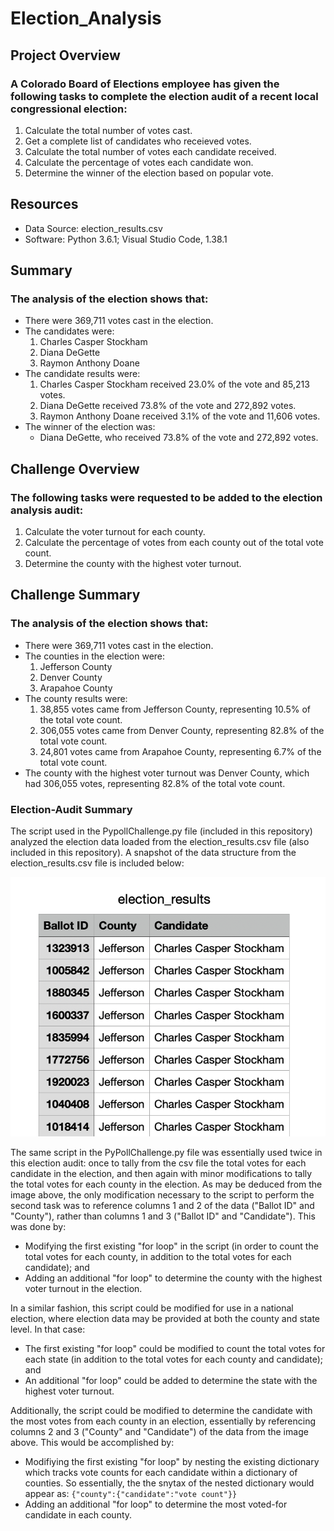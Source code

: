 # Election_Analysis

## Project Overview

### A Colorado Board of Elections employee has given the following tasks to complete the election audit of a recent local congressional election:

1. Calculate the total number of votes cast. 
2. Get a complete list of candidates who receieved votes. 
3. Calculate the total number of votes each candidate received. 
4. Calculate the percentage of votes each candidate won. 
5. Determine the winner of the election based on popular vote. 

## Resources
- Data Source: election_results.csv
- Software: Python 3.6.1; Visual Studio Code, 1.38.1 

## Summary 
### The analysis of the election shows that: 
- There were 369,711 votes cast in the election. 
- The candidates were: 
  1. Charles Casper Stockham
  2. Diana DeGette
  3. Raymon Anthony Doane
- The candidate results were: 
  1. Charles Casper Stockham received 23.0% of the vote and 85,213 votes. 
  2. Diana DeGette received 73.8% of the vote and 272,892 votes.
  3. Raymon Anthony Doane received 3.1% of the vote and 11,606 votes.
- The winner of the election was: 
  - Diana DeGette, who received 73.8% of the vote and 272,892 votes. 
  
## Challenge Overview
### The following tasks were requested to be added to the election analysis audit: 

1. Calculate the voter turnout for each county.
2. Calculate the percentage of votes from each county out of the total vote count. 
3. Determine the county with the highest voter turnout. 

## Challenge Summary
### The analysis of the election shows that: 
- There were 369,711 votes cast in the election. 
- The counties in the election were: 
  1. Jefferson County
  2. Denver County
  3. Arapahoe County 
- The county results were: 
  1. 38,855 votes came from Jefferson County, representing 10.5% of the total vote count. 
  2. 306,055 votes came from Denver County, representing 82.8% of the total vote count. 
  3. 24,801 votes came from Arapahoe County, representing 6.7% of the total vote count. 
- The county with the highest voter turnout was Denver County, which had 306,055 votes, representing 82.8% of the total vote count. 

### Election-Audit Summary
The script used in the PypollChallenge.py file (included in this repository) analyzed the election data loaded from the election_results.csv file (also included in this repository). A snapshot of the data structure from the election_results.csv file is included below:

 ![Screen_shot_election_results](Resources/Screen_shot_election_results.png)
 
The same script in the PyPollChallenge.py file was essentially used twice in this election audit: once to tally from the csv file the total votes for each candidate in the election, and then again with minor modifications to tally the total votes for each county in the election. As may be deduced from the image above, the only modification necessary to the script to perform the second task was to reference columns 1 and 2 of the data ("Ballot ID" and "County"), rather than columns 1 and 3 ("Ballot ID" and "Candidate"). This was done by:

- Modifying the first existing "for loop" in the script (in order to count the total votes for each county, in addition to the total votes for each candidate); and 
- Adding an additional "for loop" to determine the county with the highest voter turnout in the election. 

In a similar fashion, this script could be modified for use in a national election, where election data may be provided at both the county and state level. In that case: 

- The first existing "for loop" could be modified to count the total votes for each state (in addition to the total votes for each county and candidate); and 
- An additional "for loop" could be added to determine the state with the highest voter turnout. 

Additionally, the script could be modified to determine the candidate with the most votes from each county in an election, essentially by referencing columns 2 and 3 ("County" and "Candidate") of the data from the image above. This would be accomplished by: 
- Modifiying the first existing "for loop" by nesting the existing dictionary which tracks vote counts for each candidate within a dictionary of counties. So essentially, the the snytax of the nested dictionary would appear as: 
`{"county":{"candidate":"vote count"}}` 
- Adding an additional "for loop" to determine the most voted-for candidate in each county. 
